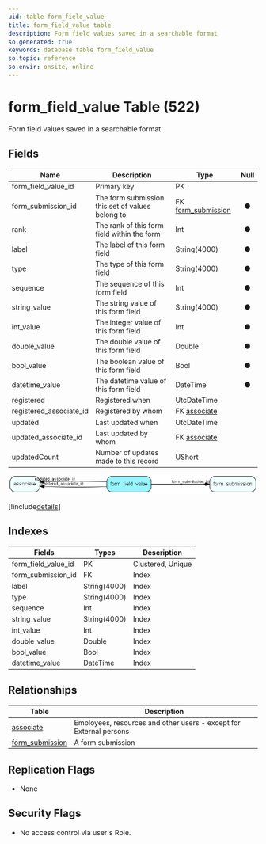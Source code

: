 ```yaml
---
uid: table-form_field_value
title: form_field_value table
description: Form field values saved in a searchable format
so.generated: true
keywords: database table form_field_value
so.topic: reference
so.envir: onsite, online
---
```


# form\_field\_value Table (522)

Form field values saved in a searchable format

## Fields

| Name | Description | Type | Null |
|------|-------------|------|:----:|
|form\_field\_value\_id|Primary key|PK| |
|form\_submission\_id|The form submission this set of values belong to|FK [form_submission](form-submission.md)|&#x25CF;|
|rank|The rank of this form field within the form|Int|&#x25CF;|
|label|The label of this form field|String(4000)|&#x25CF;|
|type|The type of this form field|String(4000)|&#x25CF;|
|sequence|The sequence of this form field|Int|&#x25CF;|
|string\_value|The string value of this form field|String(4000)|&#x25CF;|
|int\_value|The integer value of this form field|Int|&#x25CF;|
|double\_value|The double value of this form field|Double|&#x25CF;|
|bool\_value|The boolean value of this form field|Bool|&#x25CF;|
|datetime\_value|The datetime value of this form field|DateTime|&#x25CF;|
|registered|Registered when|UtcDateTime| |
|registered\_associate\_id|Registered by whom|FK [associate](associate.md)| |
|updated|Last updated when|UtcDateTime| |
|updated\_associate\_id|Last updated by whom|FK [associate](associate.md)| |
|updatedCount|Number of updates made to this record|UShort| |


![form_field_value table relationship diagram](./media/form_field_value.png)

[!include[details](./includes/form-field-value.md)]

## Indexes

| Fields | Types | Description |
|--------|-------|-------------|
|form\_field\_value\_id |PK |Clustered, Unique |
|form\_submission\_id |FK |Index |
|label |String(4000) |Index |
|type |String(4000) |Index |
|sequence |Int |Index |
|string\_value |String(4000) |Index |
|int\_value |Int |Index |
|double\_value |Double |Index |
|bool\_value |Bool |Index |
|datetime\_value |DateTime |Index |

## Relationships

| Table|  Description |
|------|-------------|
|[associate](associate.md)  |Employees, resources and other users - except for External persons |
|[form\_submission](form-submission.md)  |A form submission |


## Replication Flags

* None

## Security Flags

* No access control via user's Role.

